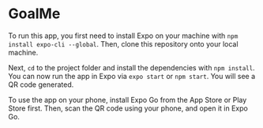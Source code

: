 # GoalMe
To run this app, you first need to install Expo on your machine with `npm install expo-cli --global`. Then, clone this repository onto your local machine.

Next, `cd` to the project folder and install the dependencies with `npm install`. You can now run the app in Expo via `expo start` or `npm start`. You will see a QR code generated.  

To use the app on your phone, install Expo Go from the App Store or Play Store first. Then, scan the QR code using your phone, and open it in Expo Go. 
